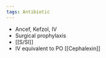```yaml
---
tags: Antibiotic
---
```

- Ancef, Kefzol, IV
- Surgical prophylaxis
- [[S/SI]] 
- IV equivalent to PO [[Cephalexin]]